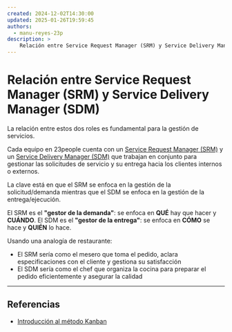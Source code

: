 ```yaml
---
created: 2024-12-02T14:30:00
updated: 2025-01-26T19:59:45
authors:
  - manu-reyes-23p
description: >
    Relación entre Service Request Manager (SRM) y Service Delivery Manager (SDM) en 23people.
---
```


# Relación entre Service Request Manager (SRM) y Service Delivery Manager (SDM)

La relación entre estos dos roles es fundamental para la gestión de servicios.

Cada equipo en 23people cuenta con un [Service Request Manager (SRM)](../organization/roles/service-request-manager.md) y un [Service Delivery Manager (SDM)](../organization/roles/service-delivery-manager.md) que trabajan en conjunto para gestionar las solicitudes de servicio y su entrega hacia los clientes internos o externos.

La clave está en que el SRM se enfoca en la gestión de la solicitud/demanda mientras que el SDM se enfoca en la gestión de la entrega/ejecución.

El SRM es el **"gestor de la demanda"**: se enfoca en **QUÉ** hay que hacer y **CUÁNDO**.
El SDM es el **"gestor de la entrega"**: se enfoca en **CÓMO** se hace y **QUIÉN** lo hace.

Usando una analogía de restaurante:

- El SRM sería como el mesero que toma el pedido, aclara especificaciones con el cliente y gestiona su satisfacción
- El SDM sería como el chef que organiza la cocina para preparar el pedido eficientemente y asegurar la calidad

---

## Referencias

- [Introducción al método Kanban](https://www.linkedin.com/pulse/kanban-byron-roman-yzmme/)
